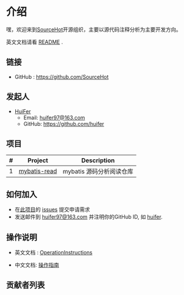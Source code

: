 # 介绍

嘿，欢迎来到[SourceHot](https://github.com/SourceHot)开源组织，主要以源代码注释分析为主要开发方向。

英文文档请看 [README](README.md) .

## 链接
- GitHub : https://github.com/SourceHot


## 发起人

- [HuiFer](https://github.com/huifer)
  - Email: huifer97@163.com
  - GitHub: https://github.com/huifer



## 项目

| #    | Project                                                   | Description                               |
| ---- | --------------------------------------------------------- | ----------------------------------------- |
| 1    | [mybatis-read](https://github.com/SourceHot/mybatis-read) | mybatis 源码分析阅读仓库 |

## 如何加入

- 在[此项目](https://github.com/SourceHot/sourcehot.github.io)的 [issues](https://github.com/SourceHot/sourcehot.github.io/issues/1) 提交申请需求
- 发送邮件到 [huifer97@163.com](huifer97@163.com) 并注明你的GitHub ID, 如 [huifer](https://github.com/huifer).

## 操作说明

- 英文文档 : [OperationInstructions](OperationInstructions.md)

- 中文文档: [操作指南](OperationInstructions_CN.md)

## 贡献者列表